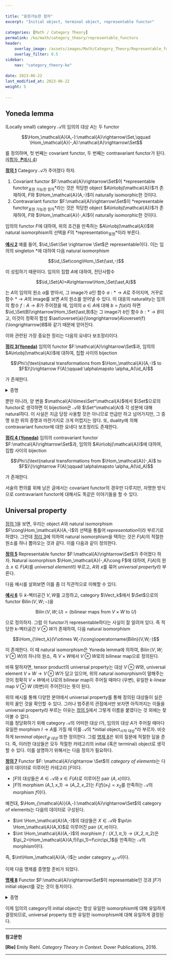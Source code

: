 ```yaml
---

title: "표현가능한 함자"
excerpt: "Initial object, terminal object, representable functor"

categories: [Math / Category Theory]
permalink: /ko/math/category_theory/representable_functors
header:
    overlay_image: /assets/images/Math/Category_Theory/Representable_functors.png
    overlay_filter: 0.5
sidebar: 
    nav: "category_theory-ko"

date: 2023-06-22
last_modified_at: 2023-06-22
weight: 5

---
```


## Yoneda lemma

(Locally small) category $\mathcal{A}$의 임의의 대상 $A$는 두 functor 

$$\Hom_\mathcal{A}(A,-):\mathcal{A}\rightarrow\Set,\qquad \Hom_\mathcal{A}(-,A):\mathcal{A}\rightarrow\Set$$

를 정의하며, 첫 번째는 covariant functor, 두 번째는 contravariant functor가 된다. ([§함자, ⁋예시 4](/ko/math/category_theory/functors#ex4))

<div class="definition" markdown="1">

<ins id="def1">**정의 1**</ins> Category $\mathcal{A}$가 주어졌다 하자.

1. Covariant functor $F:\mathcal{A}\rightarrow\Set$이 *representable functor<sub>표현 가능한 함자</sub>*라는 것은 적당한 object $A\in\obj(\mathcal{A})$가 존재하여, $F$와 $\Hom_\mathcal{A}(A,-)$이 naturally isomorphic한 것이다.
2. Contravariant functor $F:\mathcal{A}\rightarrow\Set$이 *representable functor<sub>표현 가능한 함자</sub>*라는 것은 적당한 object $A\in\obj(\mathcal{A})$가 존재하여, $F$와 $\Hom_\mathcal{A}(-,A)$이 naturally isomorphic한 것이다.

임의의 functor $F$에 대하여, 위의 조건을 만족하는 $A\in\obj(\mathcal{A})$와 natural isomorphism의 선택을 $F$의 *representation<sub>표현</sub>*이라 부른다.

</div>

<div class="example" markdown="1">

<ins id="ex2">**예시 2**</ins> 예를 들어, $\id_\Set:\Set \rightarrow \Set$은 representable이다. 이는 임의의 singleton $\ast$에 대하여 다음 natural isomorphism

$$\id_\Set\cong\Hom_\Set(\ast,-)$$

이 성립하기 때문이다. 임의의 집합 $A$에 대하여, 전단사함수

$$\id_\Set(A)=A\rightarrow\Hom_\Set(\ast,A)$$

는 $A$의 임의의 원소 $a$를 받아서, 그 image가 $a$인 함수 $a:\ast\rightarrow A$로 주어지며, 거꾸로 함수 $\ast\rightarrow A$의 image를 보면 $A$의 원소를 얻어낼 수 있다. 이 대응의 naturality는 임의의 함수 $f:A \rightarrow B$가 주어졌을 때, 임의의 $a\in A$에 대해 $b=f(a)$라 하면 $\id_\Set(B)\rightarrow\Hom_\Set(\ast,B)$는 그 image가 $b$인 함수 $b:\ast \rightarrow B$이고, 이것이 정확히 합성 $\ast\overset{a}{\longrightarrow}A\overset{f}{\longrightarrow}B$와 같기 때문에 얻어진다.

</div>

이와 관련된 가장 중요한 정리는 다음의 요네다 보조정리이다.

<div class="proposition" markdown="1">

<ins id="thm3">**정리 3(Yoneda)**</ins> 임의의 functor $F:\mathcal{A}\rightarrow\Set$과, 임의의 $A\in\obj(\mathcal{A})$에 대하여, 집합 사이의 bijection

$$\Phi:\{\text{natural transformations from $\Hom_\mathcal{A}(A,-)$ to $F$}\}\rightarrow F(A);\qquad \alpha\mapsto \alpha_A(\id_A)$$

가 존재한다. 

</div>
<details class="proof" markdown="1">
<summary>증명</summary>

우선 위의 함수가 어떻게 작동하는지를 잠깐 살펴보면, $\Hom_\mathcal{A}(A,-)$에서 $F$로의 natural transformation은 임의의 대상 $X$에 대하여, 두 집합 $\Hom_\mathcal{A}(A,X)$에서 $F(X)$로의 함수 $\alpha_X$로 주어진다. 특별히 $X=A$인 경우, 함수 $\alpha_A$는 $\Hom_\mathcal{A}(A,A)$에서 $F(A)$로의 함수로 주어지며, $\id_A\in\Hom_\mathcal{A}(A,A)$이므로 $\alpha_A(\id_A)\in F(A)$이다.

이 함수가 bijection임을 보이기 위해서는 역함수를 만들면 충분하다. 즉, 임의의 원소 $x\in F(A)$로부터 natural transformation $\Psi(x)$를 만들어내야 하고, 이 때 $\Psi(x)$는 다시 $\mathcal{A}$의 임의의 대상 $X$에 대하여 함수 $\Psi(x)\_X:\Hom\_\mathcal{A}(A,X)\rightarrow F(X)$로 주어진다. 그런데 $\Psi(x)$가 natural transformation이라면, 다음의 diagram이 commute해야 한다.

![naturality](/assets/images/Math/Category_Theory/Representable_functors-1.png){:width="300px" class="invert" .align-center}

다시 $\id_A\in\Hom_\mathcal{A}(A,A)$를 생각하자. 그럼 오른쪽 위 방향으로 따라가면 이는 $F(f)(\Psi(x)_A(\id_A))$이고, 왼쪽 아래 방향을 따라가면 $\Psi(x)_X(f)$가 된다. 즉

$$\Psi(x)_X(f)=F(f)(\Psi(x)_A(\id_A))$$

가 성립해야 한다. 한편, $\Psi$가 $\Phi$의 역함수이기 위해서는 $(\Psi\circ\Phi)(x)=x$여야 하므로, $\Psi$가 어떻게 정의되었는지를 생각해보면 $\Psi(x)_A(\id_A)$가 정확히 $x$여야 한다는 것을 알 수 있다. 즉, 다음의 식

$$\Psi(x)_X(f)=F(f)(x)$$

를 통하여 $\Psi(x)$를 정의해야만 한다. 이렇게 정의한 $\Psi$가 실제로 natural transformation이 된다는 것을 추가로 보여야 하지만 이는 어렵지 않다. 

</details>

뿐만 아니라, 양 변을 $\mathcal{A}\times\Set^\mathcal{A}$에서 $\Set$으로의 functor로 생각하면 이 bijection은 $\mathcal{A}$와 $\Set^\mathcal{A}$ 각 성분에 대해 natural하다. 이 사실은 지금 당장 사용할 것은 아니므로 언급만 하고 넘어가지만, 그 증명 또한 위의 증명과 마찬가지로 크게 어렵지는 않다. 또, duality에 의해 contravariant functor에 대한 요네다 보조정리도 존재한다. 

<div class="proposition" markdown="1">

<ins id="thm4">**정리 4 (Yoneda)**</ins> 임의의 contravariant functor $F:\mathcal{A}\rightarrow\Set$과, 임의의 $A\in\obj(\mathcal{A})$에 대하여, 집합 사이의 bijection

$$\Phi:\{\text{natural transformations from $\Hom_\mathcal{A}(-,A)$ to $F$}\}\rightarrow F(A);\qquad \alpha\mapsto \alpha_A(\id_A)$$

가 존재한다. 

</div>

서술의 편의를 위해 남은 글에서는 covariant functor의 경우만 다루지만, 자명한 방식으로 contravariant functor에 대해서도 똑같은 이야기들을 할 수 있다.

## Universal property

[정의 1](#def1)을 보면, 우리는 object $A$와 natural isomorphism $F\cong\Hom_\mathcal{A}(A,-)$의 선택을 통틀어 *representation*이라 부르기로 하였다. 그런데 [정리 3](#thm3)에 의하여 natural isomorphism을 택하는 것은 $F(A)$의 적절한 원소를 하나 뽑아오는 것과 같다. 이를 다음과 같이 정의한다. 

<div class="definition" markdown="1">

<ins id="def5">**정의 5**</ins> Representable functor $F:\mathcal{A}\rightarrow\Set$가 주어졌다 하자. Natural isomorphism $\Hom_\mathcal{A}(-,A)\cong F$에 대하여, $F(A)$의 원소 $x\in F(A)$를 *universal element*라 부르고, $A$와 $x$를 묶어 *universal property*라 부른다. 

</div>

다음 예시를 살펴보면 이를 좀 더 직관적으로 이해할 수 있다.

<div class="example" markdown="1">

<ins id="ex6">**예시 6**</ins> 두 $k$-벡터공간 $V,W$를 고정하고, category $\Vect_k$에서 $\Set$으로의 functor $\operatorname{Bilin}(V,W;-)$을

$$\operatorname{Bilin}(V,W;U)=\{\text{bilinear maps from $V\times W$ to $U$}\}$$

으로 정의하자. 그럼 이 functor가 representable하다는 사실이 잘 알려져 있다. 즉 적당한 $k$-벡터공간 $V\otimes W$가 존재하여, 다음 natural isomorphism

$$\Hom_{\Vect_k}(V\otimes W,-)\cong\operatorname{Bilin}(V,W;-)$$

이 존재한다. 이 때 natural isomorphism은 Yoneda lemma에 의하여, $\operatorname{Bilin}(V,W;V\otimes W)$의 하나의 원소, 즉 $V\times W$에서 $V\otimes W$로의 bilinear map으로 정의된다. 

바꿔 말하자면, tensor product의 universal property는 대상 $V\otimes W$와, universal element $V\times W\rightarrow V\otimes W$가 담고 있으며, 위의 natural isomorphism이 말해주는 것이 정확히 $V\times W$에서 $U$로의 bilinear map이 주어질 때마다 (우변), 유일한 $k$-linear map $V\otimes W$ (좌변)이 주어진다는 뜻이 된다.

</div>

위의 예시를 통해 다양한 분야에서 universal property를 통해 정의된 대상들이 실은 위의 꼴인 것을 확인할 수 있다. 그러나 범주론의 관점에서만 보자면 아직까지는 이들을 universal property라 부르는 이유는 [정의 5](#def5)에서 그렇게 이름을 붙였다는 것 외에는 찾아볼 수 없다.  
이를 정당화하기 위해 category $\mathcal{A}$의 어떠한 대상 $I$가, 임의의 대상 $A$가 주어질 때마다 유일한 morphism $I\rightarrow A$를 가질 때 이를 $\mathcal{A}$의 *initial object<sub>시작 대상</sub>*라 부르자. 비슷하게 *terminal object<sub>끝 대상</sub>* 또한 정의한다. 그럼 [명제 8](#prop8)은 위의 질문에 적절한 답을 준다. 즉, 이러한 대상들은 모두 적절한 카테고리의 initial (혹은 terminal) object로 생각할 수 있다. 이를 설명하기 위해서는 다음 정의가 필요하다. 

<div class="definition" markdown="1">

<ins id="def7">**정의 7**</ins> Functor $F: \mathcal{A}\rightarrow \Set$의 *category of elements*는 다음의 데이터로 이루어진 카테고리 $\int F$이다.

- $\int F$의 대상들은 $A\in \mathcal{A}$와 $x\in F(A)$로 이루어진 pair $(A,x)$이다.
- $\int F$의 morphism $(A\_1,x\_1) \rightarrow (A\_2, x\_2)$는 $F(f)(x_1)=x_2$를 만족하는 $\mathcal{A}$의 morphism $f$이다. 

</div>

예컨대, $\Hom_{\mathcal{A}}(A,-):\mathcal{A}\rightarrow\Set$의 category of elements는 다음의 데이터로 구성된다.

- $\int \Hom_\mathcal{A}(A,-)$의 대상들은 $X\in \mathcal{A}$와 $\pi\in \Hom_\mathcal{A}(A,X)$로 이루어진 pair $(X,\pi)$이다.
- $\int \Hom_\mathcal{A}(A,-)$의 morphism $f:(X\_1,\pi\_1)\rightarrow(X\_2,\pi\_2)$은 $\pi_2=\Hom_\mathcal{A}(A,f)(\pi_1)=f\circ\pi_1$을 만족하는 $\mathcal{A}$의 morphism이다.

즉, $\int\Hom_\mathcal{A}(A,-)$는 under category ${}_{A/}\mathcal{A}$이다. 

이제 다음 명제를 증명할 준비가 되었다.

<div class="proposition" markdown="1">

<ins id="prop8">**명제 8**</ins> Functor $F:\mathcal{A}\rightarrow\Set$이 representable인 것과 $\int F$가 initial object를 갖는 것이 동치이다.

</div>
<details class="proof" markdown="1">
<summary>증명</summary>

$F$가 representable하다면 $F\cong\Hom_\mathcal{A}(A,-)$이도록 하는 적절한 $A$와 natural isomorphism $\alpha$가 존재한다. 그럼 이를 통해 $\int F$에서 $\int\Hom_\mathcal{A}(A,-)$로의 isomorphism $(X,x)\mapsto (X,\alpha_X(x))$을 만들 수 있다. 그런데 $\int\Hom_\mathcal{A}(A,-)={}_{A/}\mathcal{A}$은 initial object $\id_A$를 갖는다. 

이제 $\int F$가 initial object $(A,x)$를 갖는다 하고 이로부터 natural isomorphism $\Hom_\mathcal{A}(A,-)\Rightarrow F$를 만들어야 한다. 우선 [정리 3](#thm3)로부터, 우리는 bijection

$$\Phi:\{\text{natural transformations from $\Hom_\mathcal{A}(A,-)$ to $F$}\}\rightarrow F(A)$$

이 존재함을 알고 있으며, 이것이 bijection임을 증명하기 위해서 우리는 $x\in F(A)$마다 정의되는 natural transformation $\Psi(x):\Hom_\mathcal{A}(A,-)\Rightarrow F$를 다음 식

$$\Psi(x)_X(f)=F(f)(x)$$

으로 정의했었다. 한편 $\int F$에서, $(A,x)$가 initial이라는 뜻은 임의의 $(X,y)\in\int F$를 가져올 때마다 $\mathcal{A}$에서의 morphism $f:A \rightarrow X$가 유일하게 존재하여 $F(f)(x)=y\in F(X)$인 것이다. 그런데 위의 식에 따라 $F(f)(x)=\Psi(x)\_X(f)$이고, $X$를 고정하면 $y$는 $F(X)$에서 임의로 택해올 수 있으므로 이를 다시 말하면 임의의 $y\in F(X)$가 주어질 때마다, $y=\Psi(x)\_X(f)$를 만족하는 $f\in\Hom\_\mathcal{A}(A,X)$를 반드시 유일하게 찾아올 수 있다는 뜻이다. 즉, $\Psi(x)\_X$가 isomorphism이고 $X$ 역시 임의로 택할 수 있으므로 $\Psi(x)$가 $\Hom_\mathcal{A}(A,-)$에서 $F$로의 natural isomorphism을 정의한다. 

</details>

이제 임의의 category의 initial object는 항상 유일한 isomorphism에 대해 유일하게 결정되므로, universal property 또한 유일한 isomorphism에 대해 유일하게 결정된다.

---

**참고문헌**

**[Rie]** Emily Riehl. *Category Theory in Context*. Dover Publications, 2016.

---